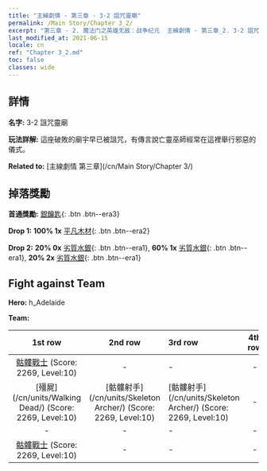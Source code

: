 ```yaml
---
title: "主線劇情 - 第三章 - 3-2 詛咒靈廟"
permalink: /Main Story/Chapter 3_2/
excerpt: "第三章 - 2. 魔法门之英雄无敌：战争纪元  主線劇情 - 第三章_2. 3-2 詛咒靈廟"
last_modified_at: 2021-06-15
locale: cn
ref: "Chapter 3_2.md"
toc: false
classes: wide
---
```


## 詳情

 **名字:** 3-2 詛咒靈廟

 **玩法詳解:** 這座破敗的廟宇早已被詛咒，有傳言說亡靈巫師經常在這裡舉行邪惡的儀式。

 **Related to:** [主線劇情 第三章](/cn/Main Story/Chapter 3/)

## 掉落獎勵

 **首通獎勵:** [銀鑰匙](/cn/Items/con_693/){: .btn .btn--era3}

 **Drop 1:** **100% 1x** [平凡木材](/cn/Items/mat_7/){: .btn .btn--era2}

 **Drop 2:** **20% 0x** [劣質水銀](/cn/Items/mat_2/){: .btn .btn--era1}, **60% 1x** [劣質水銀](/cn/Items/mat_2/){: .btn .btn--era1}, **20% 2x** [劣質水銀](/cn/Items/mat_2/){: .btn .btn--era1}


## Fight against Team
 **Hero:** h_Adelaide

 **Team:**


  | 1st row | 2nd row | 3rd row | 4th row |
  |:----:|:----:|:----|:----:|
  | [骷髏戰士](/cn/units/Skeleton/) (Score: 2269, Level:10)  | - | - | - |
  | [殭屍](/cn/units/Walking Dead/) (Score: 2269, Level:10)  | [骷髏射手](/cn/units/Skeleton Archer/) (Score: 2269, Level:10)  | [骷髏射手](/cn/units/Skeleton Archer/) (Score: 2269, Level:10)  | - |
  | - | - | - | - |
  | [骷髏戰士](/cn/units/Skeleton/) (Score: 2269, Level:10)  | - | - | - |


